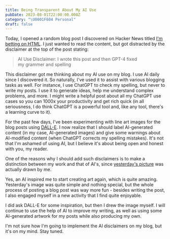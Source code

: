 ```yaml
---
title: Being Transparent About My AI Use
pubDate: 2023-08-01T22:00:00.000Z
category: "\U0001F604 Personal"
draft: false
---
```


Today, I opened a random blog post I discovered on Hacker News titled [I'm betting on HTML](https://catskull.net/html.html). I just wanted to read the content, but got distracted by the disclaimer at the top of the post stating:

> AI Use Disclaimer:
> I wrote this post and then GPT-4 fixed my grammer and spelling

This disclaimer got me thinking about my AI use on my blog. I use AI daily since I discovered it. So naturally, I've used it to assist with various blogging tasks as well. For instance, I use ChatGPT to check my spelling, but never to write my posts. I use it to generate ideas, help me understand complex problems, and more. I might write a helpful post about all my ChatGPT use cases so you can 1000x your productivity and get rich quick (in all seriousness, I do think ChatGPT is a powerful tool and, like any tool, there's a learning curve to it).

For the past few days, I've been experimenting with line art images for the blog posts using [DALL-E](https://openai.com/dall-e-2). I now realize that I should label AI-generated content (in my case, AI-generated images) and give some warnings about AI-modified content (when ChatGPT corrects my spelling mistakes). It's not that I'm ashamed of using AI, but I believe it's about being open and honest with you, my reader.

One of the reasons why I should add such disclaimers is to make a distinction between my work and that of AI's, since [yesterday's picture](https://cernezan.com/blog/task-separation-a-powerful-tool-to-simplify-life/) was actually drawn by me. 

Yes, an AI inspired me to start creating art again, which is quite amazing. Yesterday's image was quite simple and nothing special, but the whole process of posting a blog post was way more fun - besides writing the post, I also engaged myself in a new activity that I find quite enjoyable.

I did ask DALL-E for some inspiration, but then I drew the image myself. I will continue to use the help of AI to improve my writing, as well as using some AI-generated artwork for my posts while also producing my own.

I'm not sure how I'm going to implement the AI disclaimers on my blog, but it's on my mind. Stay tuned.
